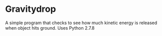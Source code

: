 Gravitydrop
===========

A simple program that checks to see how much kinetic energy is released when object hits ground.
Uses Python 2.7.8
